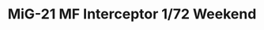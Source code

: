 ---
layout: product
title: "MiG-21 MF Interceptor 1/72 Weekend"
price: "1800" 
desc: "Maketa"
img_path: "/assets/img/7453.webp"
brand: "EDUARD"
available: true
special_offer: false
new: false
soon: false
cat: "010000"
subcat: "010400"
subsubcat: "00"
sifra: "7453"
popular: false
spec: false
---